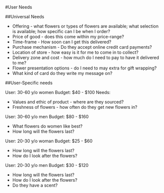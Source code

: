 #User Needs

##Universal Needs
* Offering - what flowers or types of flowers are available; what selection is available; how specific can I be when I order?
* Price of good - does this come within my price-range?
* Time-frame - How soon can I get this delivered?
* Purchase mechanism - Do they accept online credit card payments?
* Location of store - how easy is it for me to come in to collect?
* Delivery zone and cost - how much do I need to pay to have it delivered to me?
* Flower presentation options - do I need to may extra for gift wrapping?
* What kind of card do they write my message on?

##User-Specific needs

User: 30-60 y/o women
Budget: $40 - $100
Needs:
* Values and ethic of product - where are they sourced?
* Freshness of flowers - how often do they get new flowers in?

User: 30-60 y/o men
Budget: $80 - $160
* What flowers do women like best?
* How long will the flowers last?

User: 20-30 y/o woman
Budget: $25 - $60
* How long will the flowers last?
* How do I look after the flowers?

User: 20-30 y/o men
Budget: $30 - $120
* How long will the flowers last?
* How do I look after the flowers?
* Do they have a scent?
